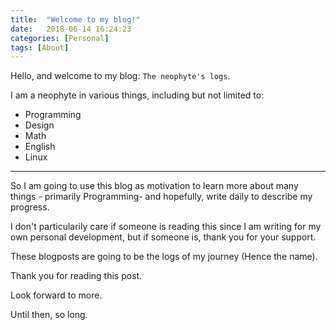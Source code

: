 ```yaml
---
title:  "Welcome to my blog!"
date:   2018-06-14 16:24:23
categories: [Personal]
tags: [About]
---
```

Hello, and welcome to my blog: `The neophyte's logs`. 

I am a neophyte in various things, including but not limited to:
* Programming
* Design
* Math
* English
* Linux


<hr/>


So I am going to use this blog as motivation to learn more about many things - primarily Programming- and hopefully, write daily to describe my progress. <br/>


I don't particularily care if someone is reading this since I am writing for my own personal development, but if someone is, thank you for your support.

 These blogposts are going to be the logs of my journey (Hence the name). <br/>


Thank you for reading this post.

 Look forward to more. 
 
 Until then, so long.